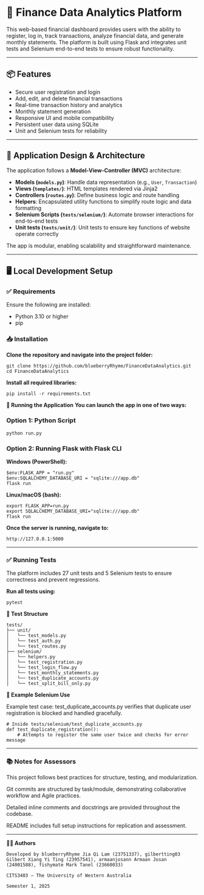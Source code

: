 # 💸 Finance Data Analytics Platform

This web-based financial dashboard provides users with the ability to register, log in, track transactions, analyze financial data, and generate monthly statements. The platform is built using Flask and integrates unit tests and Selenium end-to-end tests to ensure robust functionality.

---

## 📦 Features

- Secure user registration and login
- Add, edit, and delete financial transactions
- Real-time transaction history and analytics
- Monthly statement generation
- Responsive UI and mobile compatibility
- Persistent user data using SQLite
- Unit and Selenium tests for reliability

---

## 🧠 Application Design & Architecture

The application follows a **Model-View-Controller (MVC)** architecture:

- **Models (`models.py`)**: Handle data representation (e.g., `User`, `Transaction`)
- **Views (`templates/`)**: HTML templates rendered via Jinja2
- **Controllers (`routes.py`)**: Define business logic and route handling
- **Helpers**: Encapsulated utility functions to simplify route logic and data formatting
- **Selenium Scripts (`tests/selenium/`)**: Automate browser interactions for end-to-end tests
- **Unit tests (`tests/unit/`)**: Unit tests to ensure key functions of website operate correctly

The app is modular, enabling scalability and straightforward maintenance.

---

## 🖥️ Local Development Setup

### ✅ Requirements

Ensure the following are installed:
- Python 3.10 or higher
- pip

### 📥 Installation

**Clone the repository and navigate into the project folder:**

```
git clone https://github.com/blueberryRhyme/FinanceDataAnalytics.git
cd FinanceDataAnalytics
```

**Install all required libraries:**

```
pip install -r requirements.txt
```

**🚀 Running the Application**
**You can launch the app in one of two ways:**


### Option 1: Python Script

```
python run.py
```

### Option 2: Running Flask with Flask CLI

**Windows (PowerShell):**

```
$env:FLASK_APP = "run.py"
$env:SQLALCHEMY_DATABASE_URI = "sqlite:///app.db"
flask run
```

**Linux/macOS (bash):**

```
export FLASK_APP=run.py
export SQLALCHEMY_DATABASE_URI="sqlite:///app.db"
flask run
```

**Once the server is running, navigate to:**

```
http://127.0.0.1:5000
```

---

### ✅ Running Tests

The platform includes 27 unit tests and 5 Selenium tests to ensure correctness and prevent regressions.

**Run all tests using:**

```
pytest
```

**📁 Test Structure**

```
tests/
├── unit/
│   └── test_models.py
│   └── test_auth.py
│   └── test_routes.py
├── selenium/
│   └── helpers.py
│   └── test_registration.py
│   └── test_login_flow.py
│   └── test_monthly_statements.py
│   └── test_duplicate_accounts.py
│   └── test_split_bill_only.py
```

**🧪 Example Selenium Use**

Example test case: test_duplicate_accounts.py verifies that duplicate user registration is blocked and handled gracefully.

```
# Inside tests/selenium/test_duplicate_accounts.py
def test_duplicate_registration():
    # Attempts to register the same user twice and checks for error message
```

---

### 📚 Notes for Assessors

This project follows best practices for structure, testing, and modularization.

Git commits are structured by task/module, demonstrating collaborative workflow and Agile practices.

Detailed inline comments and docstrings are provided throughout the codebase.

README includes full setup instructions for replication and assessment.

---

**👨‍💻 Authors**

```
Developed by blueberryRhyme Jia Qi Lam (23751337), gilbertting03 Gilbert Xiang Yi Ting (23957541), armaanjosann Armaan Josan (24001588), fishymate Mark Tanel (23660033)

CITS3403 — The University of Western Australia

Semester 1, 2025
```
